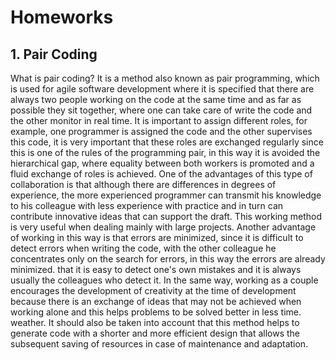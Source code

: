 # Homeworks

## 1. Pair Coding
What is pair coding?
It is a method also known as pair programming, which is used for agile software development where it is specified that there are always two people working on the code at the same time and as far as possible they sit together, where one can take care of write the code and the other monitor in real time.
It is important to assign different roles, for example, one programmer is assigned the code and the other supervises this code, it is very important that these roles are exchanged regularly since this is one of the rules of the programming pair, in this way it is avoided the hierarchical gap, where equality between both workers is promoted and a fluid exchange of roles is achieved.
One of the advantages of this type of collaboration is that although there are differences in degrees of experience, the more experienced programmer can transmit his knowledge to his colleague with less experience with practice and in turn can contribute innovative ideas that can support the draft. This working method is very useful when dealing mainly with large projects.
Another advantage of working in this way is that errors are minimized, since it is difficult to detect errors when writing the code, with the other colleague he concentrates only on the search for errors, in this way the errors are already minimized. that it is easy to detect one's own mistakes and it is always usually the colleagues who detect it.
In the same way, working as a couple encourages the development of creativity at the time of development because there is an exchange of ideas that may not be achieved when working alone and this helps problems to be solved better in less time. weather. It should also be taken into account that this method helps to generate code with a shorter and more efficient design that allows the subsequent saving of resources in case of maintenance and adaptation.
